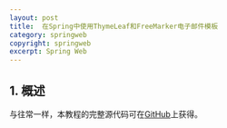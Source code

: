 ```yaml
---
layout: post
title:  在Spring中使用ThymeLeaf和FreeMarker电子邮件模板
category: springweb
copyright: springweb
excerpt: Spring Web
---
```


## 1. 概述


与往常一样，本教程的完整源代码可在[GitHub](https://github.com/tuyucheng7/taketoday-tutorial4j/tree/master/spring-web-modules)上获得。